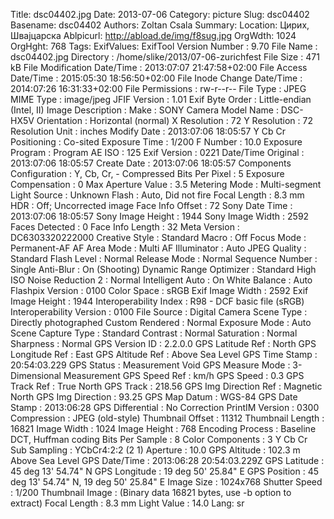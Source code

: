 Title: dsc04402.jpg
Date: 2013-07-06
Category: picture
Slug: dsc04402
Basename: dsc04402
Authors: Zoltan Csala
Summary:
Location: Цирих, Швајцарска
Ablpicurl: http://abload.de/img/f8sug.jpg
OrgWdth: 1024
OrgHght: 768
Tags:
ExifValues: ExifTool Version Number : 9.70
            File Name : dsc04402.jpg
            Directory : /home/slike/2013/07-06-zurichfest
            File Size : 471 kB
            File Modification Date/Time : 2013:07:07 21:47:58+02:00
            File Access Date/Time : 2015:05:30 18:56:50+02:00
            File Inode Change Date/Time : 2014:07:26 16:31:33+02:00
            File Permissions : rw-r--r--
            File Type : JPEG
            MIME Type : image/jpeg
            JFIF Version : 1.01
            Exif Byte Order : Little-endian (Intel, II)
            Image Description :
            Make : SONY
            Camera Model Name : DSC-HX5V
            Orientation : Horizontal (normal)
            X Resolution : 72
            Y Resolution : 72
            Resolution Unit : inches
            Modify Date : 2013:07:06 18:05:57
            Y Cb Cr Positioning : Co-sited
            Exposure Time : 1/200
            F Number : 10.0
            Exposure Program : Program AE
            ISO : 125
            Exif Version : 0221
            Date/Time Original : 2013:07:06 18:05:57
            Create Date : 2013:07:06 18:05:57
            Components Configuration : Y, Cb, Cr, -
            Compressed Bits Per Pixel : 5
            Exposure Compensation : 0
            Max Aperture Value : 3.5
            Metering Mode : Multi-segment
            Light Source : Unknown
            Flash : Auto, Did not fire
            Focal Length : 8.3 mm
            HDR : Off; Uncorrected image
            Face Info Offset : 72
            Sony Date Time : 2013:07:06 18:05:57
            Sony Image Height : 1944
            Sony Image Width : 2592
            Faces Detected : 0
            Face Info Length : 32
            Meta Version : DC6303320222000
            Creative Style : Standard
            Macro : Off
            Focus Mode : Permanent-AF
            AF Area Mode : Multi
            AF Illuminator : Auto
            JPEG Quality : Standard
            Flash Level : Normal
            Release Mode : Normal
            Sequence Number : Single
            Anti-Blur : On (Shooting)
            Dynamic Range Optimizer : Standard
            High ISO Noise Reduction 2 : Normal
            Intelligent Auto : On
            White Balance : Auto
            Flashpix Version : 0100
            Color Space : sRGB
            Exif Image Width : 2592
            Exif Image Height : 1944
            Interoperability Index : R98 - DCF basic file (sRGB)
            Interoperability Version : 0100
            File Source : Digital Camera
            Scene Type : Directly photographed
            Custom Rendered : Normal
            Exposure Mode : Auto
            Scene Capture Type : Standard
            Contrast : Normal
            Saturation : Normal
            Sharpness : Normal
            GPS Version ID : 2.2.0.0
            GPS Latitude Ref : North
            GPS Longitude Ref : East
            GPS Altitude Ref : Above Sea Level
            GPS Time Stamp : 20:54:03.229
            GPS Status : Measurement Void
            GPS Measure Mode : 3-Dimensional Measurement
            GPS Speed Ref : km/h
            GPS Speed : 0.3
            GPS Track Ref : True North
            GPS Track : 218.56
            GPS Img Direction Ref : Magnetic North
            GPS Img Direction : 93.25
            GPS Map Datum : WGS-84
            GPS Date Stamp : 2013:06:28
            GPS Differential : No Correction
            PrintIM Version : 0300
            Compression : JPEG (old-style)
            Thumbnail Offset : 11312
            Thumbnail Length : 16821
            Image Width : 1024
            Image Height : 768
            Encoding Process : Baseline DCT, Huffman coding
            Bits Per Sample : 8
            Color Components : 3
            Y Cb Cr Sub Sampling : YCbCr4:2:2 (2 1)
            Aperture : 10.0
            GPS Altitude : 102.3 m Above Sea Level
            GPS Date/Time : 2013:06:28 20:54:03.229Z
            GPS Latitude : 45 deg 13' 54.74" N
            GPS Longitude : 19 deg 50' 25.84" E
            GPS Position : 45 deg 13' 54.74" N, 19 deg 50' 25.84" E
            Image Size : 1024x768
            Shutter Speed : 1/200
            Thumbnail Image : (Binary data 16821 bytes, use -b option to extract)
            Focal Length : 8.3 mm
            Light Value : 14.0
Lang: sr

